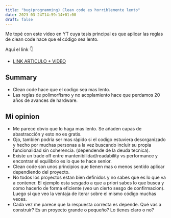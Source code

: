 ```yaml
---
title: "bug(programming) Clean code es horriblemente lento"
date: 2023-03-24T14:59:14+01:00
draft: false
---
```


<!-- Title: Clean code es lento -->
<!-- Date: 2023-03-07 -->
<!-- Modified: 2023-03-07 -->
<!-- Category: Hacking -->
<!-- Tags: hacking, programming, theory -->
<!-- Slug: clean-code-lento -->
<!-- Authors: Maximiliano Greco -->


Me topé con este video en YT cuya tesis principal es que aplicar
las reglas de clean code hace que el código sea lento.

Aquí el link 👇

- [LINK ARTICULO + VIDEO](https://www.computerenhance.com/p/clean-code-horrible-performance)

## Summary

- Clean code hace que el codigo sea mas lento.
- Las reglas de polimorfismo y no acoplamiento hace que perdamos 20 años de avances de hardware.

## Mi opinion

- Me parece obvio que lo haga mas lento. Se añaden capas de abastracción y esto
  no es gratis.
- Ojo, también podría ser mas rápido si el codigo estuviera desorganizado y
  hecho por muchas personas a la vez buscando incluir su propia funcionalidad
  sin coherencia. (dependende de la deuda tecnica).
- Existe un trade off entre mantenibilidad/readability vs performance y
  encontrar el equilibrio es lo que te hace senior.
- Clean code son unos principios que tienen mas o menos sentido aplicar
  dependiendo del proyecto.
- No todos los proyectos estan bien definidos y no sabes que es lo que va a
  contener. El ejemplo esta sesgado a que a priori sabes lo que busca y como
  hacerlo de forma eficiente (veo un cierto sesgo de confirmacion). Luego sí
  que veo la ventaja de iterar sobre el mismo código muchas veces.
- Cada vez me parece que la respuesta correcta es depende. Qué vas a construir?
  Es un proyecto grande o pequeño? Lo tienes claro o no?

